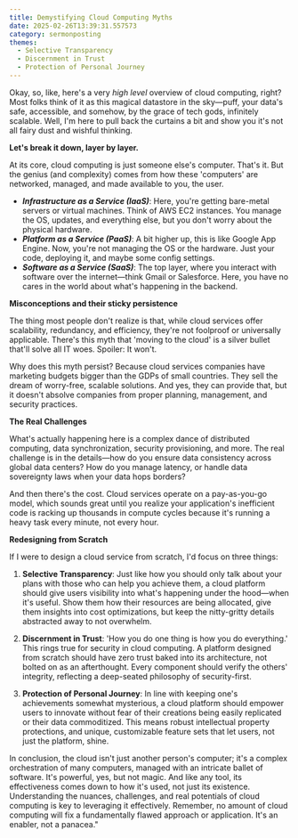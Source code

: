 ```yaml
---
title: Demystifying Cloud Computing Myths
date: 2025-02-26T13:39:31.557573
category: sermonposting
themes:
  - Selective Transparency
  - Discernment in Trust
  - Protection of Personal Journey
---
```

Okay, so, like, here's a very *high level* overview of cloud computing, right? Most folks think of it as this magical datastore in the sky—puff, your data's safe, accessible, and somehow, by the grace of tech gods, infinitely scalable. Well, I'm here to pull back the curtains a bit and show you it's not all fairy dust and wishful thinking. 

**Let's break it down, layer by layer.**

At its core, cloud computing is just someone else's computer. That's it. But the genius (and complexity) comes from how these 'computers' are networked, managed, and made available to you, the user. 

- ***Infrastructure as a Service (IaaS)***: Here, you're getting bare-metal servers or virtual machines. Think of AWS EC2 instances. You manage the OS, updates, and everything else, but you don't worry about the physical hardware. 
- ***Platform as a Service (PaaS)***: A bit higher up, this is like Google App Engine. Now, you're not managing the OS or the hardware. Just your code, deploying it, and maybe some config settings. 
- ***Software as a Service (SaaS)***: The top layer, where you interact with software over the internet—think Gmail or Salesforce. Here, you have no cares in the world about what's happening in the backend.

**Misconceptions and their sticky persistence**

The thing most people don't realize is that, while cloud services offer scalability, redundancy, and efficiency, they're not foolproof or universally applicable. There's this myth that 'moving to the cloud' is a silver bullet that'll solve all IT woes. Spoiler: It won't. 

Why does this myth persist? Because cloud services companies have marketing budgets bigger than the GDPs of small countries. They sell the dream of worry-free, scalable solutions. And yes, they can provide that, but it doesn't absolve companies from proper planning, management, and security practices.

**The Real Challenges**

What's actually happening here is a complex dance of distributed computing, data synchronization, security provisioning, and more. The real challenge is in the details—how do you ensure data consistency across global data centers? How do you manage latency, or handle data sovereignty laws when your data hops borders?

And then there's the cost. Cloud services operate on a pay-as-you-go model, which sounds great until you realize your application's inefficient code is racking up thousands in compute cycles because it's running a heavy task every minute, not every hour.

**Redesigning from Scratch**

If I were to design a cloud service from scratch, I'd focus on three things:

1. **Selective Transparency**: Just like how you should only talk about your plans with those who can help you achieve them, a cloud platform should give users visibility into what's happening under the hood—when it's useful. Show them how their resources are being allocated, give them insights into cost optimizations, but keep the nitty-gritty details abstracted away to not overwhelm.

2. **Discernment in Trust**: 'How you do one thing is how you do everything.' This rings true for security in cloud computing. A platform designed from scratch should have zero trust baked into its architecture, not bolted on as an afterthought. Every component should verify the others' integrity, reflecting a deep-seated philosophy of security-first.

3. **Protection of Personal Journey**: In line with keeping one's achievements somewhat mysterious, a cloud platform should empower users to innovate without fear of their creations being easily replicated or their data commoditized. This means robust intellectual property protections, and unique, customizable feature sets that let users, not just the platform, shine.

In conclusion, the cloud isn't just another person's computer; it's a complex orchestration of many computers, managed with an intricate ballet of software. It's powerful, yes, but not magic. And like any tool, its effectiveness comes down to how it's used, not just its existence. Understanding the nuances, challenges, and real potentials of cloud computing is key to leveraging it effectively. Remember, no amount of cloud computing will fix a fundamentally flawed approach or application. It's an enabler, not a panacea."